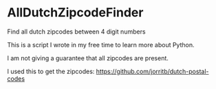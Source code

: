 # AllDutchZipcodeFinder
Find all dutch zipcodes between 4 digit numbers

This is a script I wrote in my free time to learn more about Python.

I am not giving a guarantee that all zipcodes are present.

I used this to get the zipcodes: https://github.com/jorritb/dutch-postal-codes
